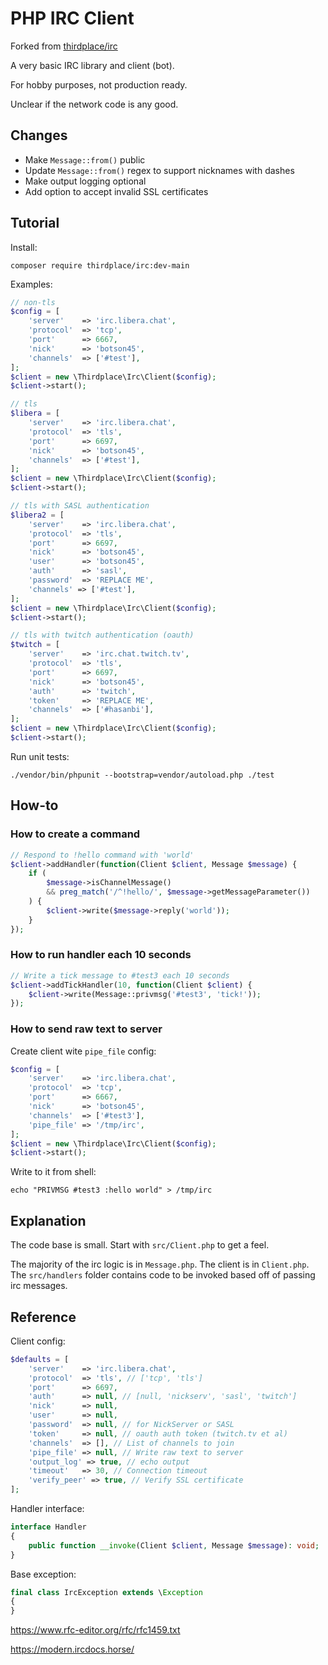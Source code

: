 # PHP IRC Client
Forked from [thirdplace/irc](https://git.sr.ht/~thirdplace/irc)

A very basic IRC library and client (bot).

For hobby purposes, not production ready.

Unclear if the network code is any good.

## Changes
* Make `Message::from()` public
* Update `Message::from()` regex to support nicknames with dashes
* Make output logging optional
* Add option to accept invalid SSL certificates

## Tutorial

Install:

    composer require thirdplace/irc:dev-main

Examples:
```php
// non-tls
$config = [
    'server'    => 'irc.libera.chat',
    'protocol'  => 'tcp',
    'port'      => 6667,
    'nick'      => 'botson45',
    'channels'  => ['#test'],
];
$client = new \Thirdplace\Irc\Client($config);
$client->start();
```

```php
// tls
$libera = [
    'server'    => 'irc.libera.chat',
    'protocol'  => 'tls',
    'port'      => 6697,
    'nick'      => 'botson45',
    'channels'  => ['#test'],
];
$client = new \Thirdplace\Irc\Client($config);
$client->start();
```

```php
// tls with SASL authentication
$libera2 = [
    'server'    => 'irc.libera.chat',
    'protocol'  => 'tls',
    'port'      => 6697,
    'nick'      => 'botson45',
    'user'      => 'botson45',
    'auth'      => 'sasl',
    'password'  => 'REPLACE ME',
    'channels' => ['#test'],
];
$client = new \Thirdplace\Irc\Client($config);
$client->start();
```

```php
// tls with twitch authentication (oauth)
$twitch = [
    'server'    => 'irc.chat.twitch.tv',
    'protocol'  => 'tls',
    'port'      => 6697,
    'nick'      => 'botson45',
    'auth'      => 'twitch',
    'token'     => 'REPLACE ME',
    'channels'  => ['#hasanbi'],
];
$client = new \Thirdplace\Irc\Client($config);
$client->start();
```

Run unit tests:

```shell
./vendor/bin/phpunit --bootstrap=vendor/autoload.php ./test
```

## How-to

### How to create a command

```php
// Respond to !hello command with 'world'
$client->addHandler(function(Client $client, Message $message) {
    if (
        $message->isChannelMessage()
        && preg_match('/^!hello/', $message->getMessageParameter())
    ) {
        $client->write($message->reply('world'));
    }
});
```

### How to run handler each 10 seconds

```php
// Write a tick message to #test3 each 10 seconds
$client->addTickHandler(10, function(Client $client) {
    $client->write(Message::privmsg('#test3', 'tick!'));
});
```

### How to send raw text to server

Create client wite `pipe_file` config:

```php
$config = [
    'server'    => 'irc.libera.chat',
    'protocol'  => 'tcp',
    'port'      => 6667,
    'nick'      => 'botson45',
    'channels'  => ['#test3'],
    'pipe_file' => '/tmp/irc',
];
$client = new \Thirdplace\Irc\Client($config);
$client->start();
```

Write to it from shell:

```shell
echo "PRIVMSG #test3 :hello world" > /tmp/irc
```

## Explanation

The code base is small. Start with `src/Client.php` to get a feel.

The majority of the irc logic is in `Message.php`. The client is in `Client.php`.
The `src/handlers` folder contains code to be invoked based off of passing irc messages.

## Reference

Client config:
```php
$defaults = [
    'server'    => 'irc.libera.chat',
    'protocol'  => 'tls', // ['tcp', 'tls']
    'port'      => 6697,
    'auth'      => null, // [null, 'nickserv', 'sasl', 'twitch']
    'nick'      => null,
    'user'      => null,
    'password'  => null, // for NickServer or SASL
    'token'     => null, // oauth auth token (twitch.tv et al)
    'channels'  => [], // List of channels to join
    'pipe_file' => null, // Write raw text to server
    'output_log' => true, // echo output
    'timeout'   => 30, // Connection timeout
    'verify_peer' => true, // Verify SSL certificate
];
```

Handler interface:
```php
interface Handler
{
    public function __invoke(Client $client, Message $message): void;
}
```

Base exception:

```php
final class IrcException extends \Exception
{
}
```


https://www.rfc-editor.org/rfc/rfc1459.txt

https://modern.ircdocs.horse/

